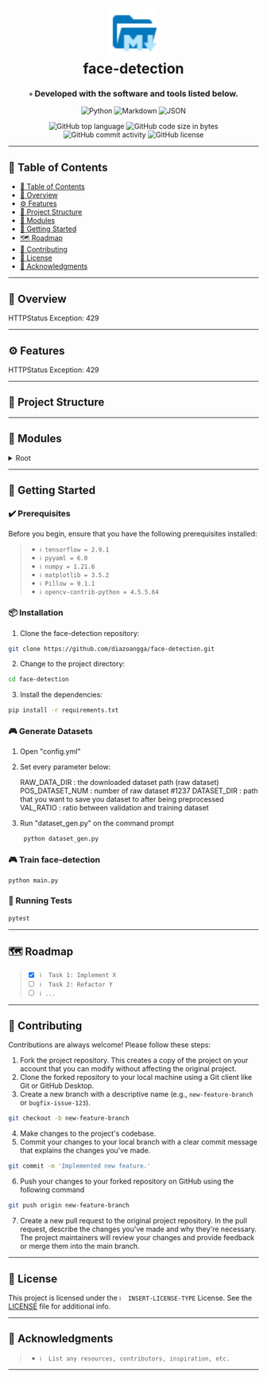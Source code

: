 <div align="center">
<h1 align="center">
<img src="https://raw.githubusercontent.com/PKief/vscode-material-icon-theme/ec559a9f6bfd399b82bb44393651661b08aaf7ba/icons/folder-markdown-open.svg" width="100" />
<br>face-detection
</h1>
<h3>◦ Developed with the software and tools listed below.</h3>

<p align="center">
<img src="https://img.shields.io/badge/Python-3776AB.svg?style&logo=Python&logoColor=white" alt="Python" />
<img src="https://img.shields.io/badge/Markdown-000000.svg?style&logo=Markdown&logoColor=white" alt="Markdown" />
<img src="https://img.shields.io/badge/JSON-000000.svg?style&logo=JSON&logoColor=white" alt="JSON" />
</p>
<img src="https://img.shields.io/github/languages/top/diazoangga/face-detection.git?style&color=5D6D7E" alt="GitHub top language" />
<img src="https://img.shields.io/github/languages/code-size/diazoangga/face-detection.git?style&color=5D6D7E" alt="GitHub code size in bytes" />
<img src="https://img.shields.io/github/commit-activity/m/diazoangga/face-detection.git?style&color=5D6D7E" alt="GitHub commit activity" />
<img src="https://img.shields.io/github/license/diazoangga/face-detection.git?style&color=5D6D7E" alt="GitHub license" />
</div>

---

## 📒 Table of Contents
- [📒 Table of Contents](#-table-of-contents)
- [📍 Overview](#-overview)
- [⚙️ Features](#-features)
- [📂 Project Structure](#project-structure)
- [🧩 Modules](#modules)
- [🚀 Getting Started](#-getting-started)
- [🗺 Roadmap](#-roadmap)
- [🤝 Contributing](#-contributing)
- [📄 License](#-license)
- [👏 Acknowledgments](#-acknowledgments)

---


## 📍 Overview

HTTPStatus Exception: 429

---

## ⚙️ Features

HTTPStatus Exception: 429

---


## 📂 Project Structure




---

## 🧩 Modules

<details closed><summary>Root</summary>

| File                                                                                          | Summary                   |
| ---                                                                                           | ---                       |
| [config_utils.py](https://github.com/diazoangga/face-detection.git/blob/main/config_utils.py) | HTTPStatus Exception: 429 |
| [dataset_gen.py](https://github.com/diazoangga/face-detection.git/blob/main/dataset_gen.py)   | HTTPStatus Exception: 429 |
| [evaluate.py](https://github.com/diazoangga/face-detection.git/blob/main/evaluate.py)         | HTTPStatus Exception: 429 |
| [inference.py](https://github.com/diazoangga/face-detection.git/blob/main/inference.py)       | HTTPStatus Exception: 429 |
| [model.py](https://github.com/diazoangga/face-detection.git/blob/main/model.py)               | HTTPStatus Exception: 429 |
| [training.py](https://github.com/diazoangga/face-detection.git/blob/main/training.py)         | HTTPStatus Exception: 429 |

</details>

---

## 🚀 Getting Started

### ✔️ Prerequisites

Before you begin, ensure that you have the following prerequisites installed:
> - `ℹ️ tensorflow = 2.9.1`
> - `ℹ️ pyyaml = 6.0`
> - `ℹ️ numpy = 1.21.6`
> - `ℹ️ matplotlib = 3.5.2`
> - `ℹ️ Pillow = 9.1.1`
> - `ℹ️ opencv-contrib-python = 4.5.5.64`

### 📦 Installation

1. Clone the face-detection repository:
```sh
git clone https://github.com/diazoangga/face-detection.git
```

2. Change to the project directory:
```sh
cd face-detection
```

3. Install the dependencies:
```sh
pip install -r requirements.txt
```

### 🎮 Generate Datasets

1. Open "config.yml"
2. Set every parameter below:
 
    RAW_DATA_DIR    : the downloaded dataset path (raw dataset)
    POS_DATASET_NUM : number of raw dataset #1237
    DATASET_DIR     : path that you want to save you dataset to after being preprocessed 
    VAL_RATIO       : ratio between validation and training dataset

3. Run "dataset_gen.py" on the command prompt
   ```sh
    python dataset_gen.py
    ```

### 🎮 Train face-detection

```sh
python main.py
```

### 🧪 Running Tests
```sh
pytest
```

---


## 🗺 Roadmap

> - [X] `ℹ️  Task 1: Implement X`
> - [ ] `ℹ️  Task 2: Refactor Y`
> - [ ] `ℹ️ ...`


---

## 🤝 Contributing

Contributions are always welcome! Please follow these steps:
1. Fork the project repository. This creates a copy of the project on your account that you can modify without affecting the original project.
2. Clone the forked repository to your local machine using a Git client like Git or GitHub Desktop.
3. Create a new branch with a descriptive name (e.g., `new-feature-branch` or `bugfix-issue-123`).
```sh
git checkout -b new-feature-branch
```
4. Make changes to the project's codebase.
5. Commit your changes to your local branch with a clear commit message that explains the changes you've made.
```sh
git commit -m 'Implemented new feature.'
```
6. Push your changes to your forked repository on GitHub using the following command
```sh
git push origin new-feature-branch
```
7. Create a new pull request to the original project repository. In the pull request, describe the changes you've made and why they're necessary.
The project maintainers will review your changes and provide feedback or merge them into the main branch.

---

## 📄 License

This project is licensed under the `ℹ️  INSERT-LICENSE-TYPE` License. See the [LICENSE](https://docs.github.com/en/communities/setting-up-your-project-for-healthy-contributions/adding-a-license-to-a-repository) file for additional info.

---

## 👏 Acknowledgments

> - `ℹ️  List any resources, contributors, inspiration, etc.`

---
